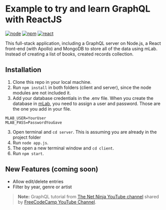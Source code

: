 # Example to try and learn GraphQL with ReactJS

[![node](https://img.shields.io/badge/node-v9.10.0-blue.svg)](https://nodejs.org/en/)
[![npm](https://img.shields.io/badge/npm-v6.4.0-green.svg)](https://www.npmjs.com/)
[![react](https://img.shields.io/badge/react-v16.4.0-red.svg)](https://reactjs.org/)

This full-stack application, including a GraphQL server on Node.js, a React front-end (with Apollo) and MongoDB to store all of the data using mLab. Instead of creating a list of books, created records collection.

## Installation

1. Clone this repo in your local machine.
2. Run `npm install` in both folders (client and server), since the node modules are not included it.
3. Add your database credentials in the .env file. When you create the database in [mLab](http://mlab.com/), you need to assign a user and password. Those are the one you add in your file.

```env
MLAB_USER=YourUser
MLAB_PASS=PasswordYouGave
```

3. Open terminal and `cd server`. This is assuming you are already in the project folder
4. Run `node app.js`.
5. The open a new terminal window and `cd client`.
6. Run `npm start`.

## New Features (coming soon)

- Allow edit/delete entries
- Filter by year, genre or artist

> **Note:** GraphQL tutorial from [The Net Ninja YouTube channel](https://www.youtube.com/channel/UCW5YeuERMmlnqo4oq8vwUpg) shared by [FreeCodeCamp YouTube Channel](https://youtu.be/ed8SzALpx1Q).
